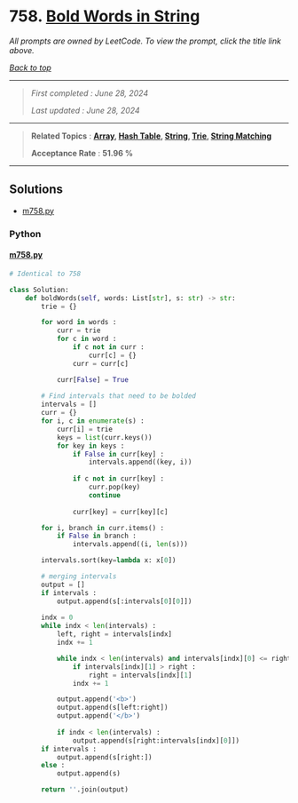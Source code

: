# 758. [Bold Words in String](<https://leetcode.com/problems/bold-words-in-string>)

*All prompts are owned by LeetCode. To view the prompt, click the title link above.*

*[Back to top](<../README.md>)*

------

> *First completed : June 28, 2024*
>
> *Last updated : June 28, 2024*

------

> **Related Topics** : **[Array](<by_topic/Array.md>), [Hash Table](<by_topic/Hash Table.md>), [String](<by_topic/String.md>), [Trie](<by_topic/Trie.md>), [String Matching](<by_topic/String Matching.md>)**
>
> **Acceptance Rate** : **51.96 %**

------

## Solutions

- [m758.py](<../my-submissions/m758.py>)
### Python
#### [m758.py](<../my-submissions/m758.py>)
```Python
# Identical to 758

class Solution:
    def boldWords(self, words: List[str], s: str) -> str:
        trie = {}

        for word in words :
            curr = trie
            for c in word :
                if c not in curr :
                    curr[c] = {}
                curr = curr[c]

            curr[False] = True
        
        # Find intervals that need to be bolded
        intervals = []
        curr = {}
        for i, c in enumerate(s) :
            curr[i] = trie
            keys = list(curr.keys())
            for key in keys :
                if False in curr[key] :
                    intervals.append((key, i))
                
                if c not in curr[key] :
                    curr.pop(key)
                    continue
                
                curr[key] = curr[key][c]

        for i, branch in curr.items() :
            if False in branch :
                intervals.append((i, len(s)))

        intervals.sort(key=lambda x: x[0])

        # merging intervals
        output = []
        if intervals :
            output.append(s[:intervals[0][0]])
        
        indx = 0
        while indx < len(intervals) :
            left, right = intervals[indx]
            indx += 1

            while indx < len(intervals) and intervals[indx][0] <= right :
                if intervals[indx][1] > right :
                    right = intervals[indx][1]
                indx += 1

            output.append('<b>')
            output.append(s[left:right])
            output.append('</b>')
            
            if indx < len(intervals) :
                output.append(s[right:intervals[indx][0]])
        if intervals :
            output.append(s[right:])
        else :
            output.append(s)

        return ''.join(output)
```

